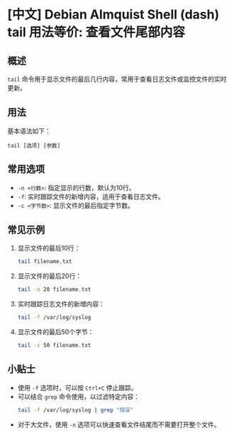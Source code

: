# [中文] Debian Almquist Shell (dash) tail 用法等价: 查看文件尾部内容

## 概述
`tail` 命令用于显示文件的最后几行内容，常用于查看日志文件或监控文件的实时更新。

## 用法
基本语法如下：
```
tail [选项] [参数]
```

## 常用选项
- `-n <行数>`: 指定显示的行数，默认为10行。
- `-f`: 实时跟踪文件的新增内容，适用于查看日志文件。
- `-c <字节数>`: 显示文件的最后指定字节数。

## 常见示例
1. 显示文件的最后10行：
   ```sh
   tail filename.txt
   ```

2. 显示文件的最后20行：
   ```sh
   tail -n 20 filename.txt
   ```

3. 实时跟踪日志文件的新增内容：
   ```sh
   tail -f /var/log/syslog
   ```

4. 显示文件的最后50个字节：
   ```sh
   tail -c 50 filename.txt
   ```

## 小贴士
- 使用 `-f` 选项时，可以按 `Ctrl+C` 停止跟踪。
- 可以结合 `grep` 命令使用，以过滤特定内容：
  ```sh
  tail -f /var/log/syslog | grep "错误"
  ```
- 对于大文件，使用 `-n` 选项可以快速查看文件结尾而不需要打开整个文件。